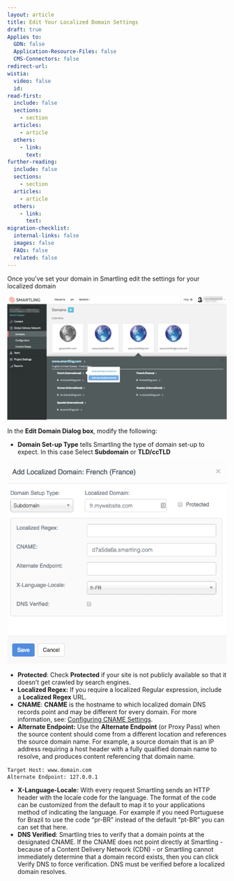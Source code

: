 ```yaml
---
layout: article
title: Edit Your Localized Domain Settings
draft: true
Applies to:
  GDN: false
  Application-Resource-Files: false
  CMS-Connectors: false
redirect-url:
wistia:
  video: false
  id:
read-first:
  include: false
  sections:
    - section
  articles:
    - article
  others:
    - link:
      text:
further-reading:
  include: false
  sections:
    - section
  articles:
    - article
  others:
    - link:
      text:
migration-checklist:
  internal-links: false
  images: false
  FAQs: false
  related: false
---
```



Once you’ve set your domain in Smartling edit the settings for your localized domain

![](/uploads/versions/domain1---x----1245-704x---.png)

In the **Edit Domain Dialog box**, modify the following:

* **Domain Set-up Type** tells Smartling the type of domain set-up to expect. In this case Select **Subdomain** or **TLD/ccTLD**


![](/uploads/versions/domain2---x----709-650x---.png)

* **Protected**: Check **Protected** if your site is not publicly available so that it doesn’t get crawled by search engines.
* **Localized Regex:** If you require a localized Regular expression, include a **Localized Regex** URL.
* **CNAME**: **CNAME** is the hostname to which localized domain DNS records point and may be different for every domain. For more information, see: [Configuring CNAME Settings](/hc/en-us/articles/201552036-Configuring-CNAME-Settings).
* **Alternate Endpoint:** Use the **Alternate Endpoint** (or Proxy Pass) when the source content should come from a different location and references the source domain name. For example, a source domain that is an IP address requiring a host header with a fully qualified domain name to resolve, and produces content referencing that domain name.


~~~
Target Host: www.domain.com
Alternate Endpoint: 127.0.0.1
~~~

* **X-Language-Locale:** With every request Smartling sends an HTTP header with the locale code for the language. The format of the code can be customized from the default to map it to your applications method of indicating the language. For example if you need Portuguese for Brazil to use the code “pr-BR” instead of the default “pt-BR” you can can set that here.
* **DNS Verified**: Smartling tries to verify that a domain points at the designated CNAME. If the CNAME does not point directly at Smartling - because of a Content Delivery Network (CDN) - or Smartling cannot immediately determine that a domain record exists, then you can click Verify DNS to force verification. DNS must be verified before a localized domain resolves.